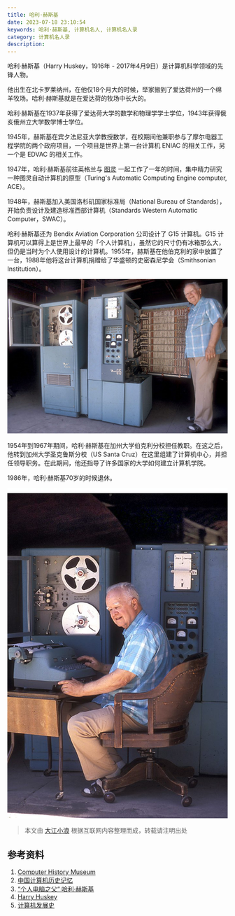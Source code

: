 ```yaml
---
title: 哈利·赫斯基
date: 2023-07-18 23:10:54
keywords: 哈利·赫斯基, 计算机名人, 计算机名人录
category: 计算机名人录
description:  
---
```


哈利·赫斯基（Harry Huskey，1916年 - 2017年4月9日）是计算机科学领域的先锋人物。

他出生在北卡罗莱纳州，在他仅18个月大的时候，举家搬到了爱达荷州的一个绵羊牧场。哈利·赫斯基就是在爱达荷的牧场中长大的。

哈利·赫斯基在1937年获得了爱达荷大学的数学和物理学学士学位，1943年获得俄亥俄州立大学数学博士学位。

1945年，赫斯基在宾夕法尼亚大学教授数学，在校期间他兼职参与了摩尔电器工程学院的两个政府项目，一个项目是世界上第一台计算机 ENIAC 的相关工作，另一个是 EDVAC 的相关工作。

1947年，哈利·赫斯基前往英格兰与 [图灵](http://www.edulinks.cn/2021/01/09/20210109-turing/) 一起工作了一年的时间，集中精力研究一种图灵自动计算机的原型（Turing's Automatic Computing Engine computer, ACE）。

1948年，赫斯基加入美国洛杉矶国家标准局（National Bureau of Standards），开始负责设计及建造标准西部计算机（Standards Western Automatic Computer，SWAC）。

哈利·赫斯基还为 Bendix Aviation Corporation 公司设计了 G15 计算机。G15 计算机可以算得上是世界上最早的「个人计算机」，虽然它的尺寸仍有冰箱那么大，但仍是当时为个人使用设计的计算机。1955年，赫斯基在他伯克利的家中放置了一台，1988年他将这台计算机捐赠给了华盛顿的史密森尼学会（Smithsonian Institution）。

![img](20230718-harry-hushkey/Harry-Huskey-with-G15_edited-1-1024x716.jpg)

1954年到1967年期间，哈利·赫斯基在加州大学伯克利分校担任教职。在这之后，他转到加州大学圣克鲁斯分校（US Santa Cruz）在这里组建了计算机中心，并担任领导职务。在此期间，他还指导了许多国家的大学如何建立计算机学院。

1986年，哈利·赫斯基70岁的时候退休。

![img](20230718-harry-hushkey/Harry-Huskey-seated-with-G15-1-683x1024.jpg)

> 本文由 [大江小浪](http://edulinks.cn) 根据互联网内容整理而成，转载请注明出处

## 参考资料

1. [Computer History Museum](https://www.computerhistory.org/)
1. [中国计算机历史记忆](https://www.ccf.org.cn/Computing_history/)
1. [“个人电脑之父“ 哈利·赫斯基](https://www.ithome.com/0/305/867.htm)
1. [Harry Huskey](https://harryhuskey.com/)
1. [计算机发展史](https://blog.csdn.net/weixin_30410119/article/details/98408135)
